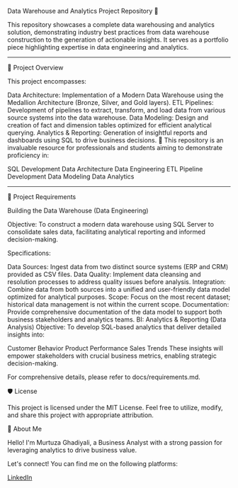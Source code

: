 Data Warehouse and Analytics Project Repository 🚀


This repository showcases a complete data warehousing and analytics solution, demonstrating industry best practices from data warehouse construction to the generation of actionable insights. It serves as a portfolio piece highlighting expertise in data engineering and analytics.


---------
📖 Project Overview

This project encompasses:

Data Architecture: Implementation of a Modern Data Warehouse using the Medallion Architecture (Bronze, Silver, and Gold layers).
ETL Pipelines: Development of pipelines to extract, transform, and load data from various source systems into the data warehouse.
Data Modeling: Design and creation of fact and dimension tables optimized for efficient analytical querying.
Analytics & Reporting: Generation of insightful reports and dashboards using SQL to drive business decisions.
🎯 This repository is an invaluable resource for professionals and students aiming to demonstrate proficiency in:

SQL Development
Data Architecture
Data Engineering
ETL Pipeline Development
Data Modeling
Data Analytics


---------
🚀 Project Requirements

Building the Data Warehouse (Data Engineering)

Objective: To construct a modern data warehouse using SQL Server to consolidate sales data, facilitating analytical reporting and informed decision-making.

Specifications:

Data Sources: Ingest data from two distinct source systems (ERP and CRM) provided as CSV files.
Data Quality: Implement data cleansing and resolution processes to address quality issues before analysis.
Integration: Combine data from both sources into a unified and user-friendly data model optimized for analytical purposes.
Scope: Focus on the most recent dataset; historical data management is not within the current scope.
Documentation: Provide comprehensive documentation of the data model to support both business stakeholders and analytics teams.
BI: Analytics & Reporting (Data Analysis)
Objective: To develop SQL-based analytics that deliver detailed insights into:

Customer Behavior
Product Performance
Sales Trends
These insights will empower stakeholders with crucial business metrics, enabling strategic decision-making.

For comprehensive details, please refer to docs/requirements.md.


🛡️ License

This project is licensed under the MIT License. Feel free to utilize, modify, and share this project with appropriate attribution.

🌟 About Me

Hello! I'm Murtuza Ghadiyali, a Business Analyst with a strong passion for leveraging analytics to drive business value.

Let's connect! You can find me on the following platforms:

[LinkedIn](https://www.linkedin.com/in/murtuzaghadiyali/)
